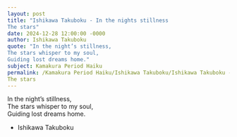 ```yaml
---
layout: post
title: "Ishikawa Takuboku - In the nights stillness  
The stars"
date: 2024-12-28 12:00:00 -0000
author: Ishikawa Takuboku
quote: "In the night’s stillness,  
The stars whisper to my soul,  
Guiding lost dreams home."
subject: Kamakura Period Haiku
permalink: /Kamakura Period Haiku/Ishikawa Takuboku/Ishikawa Takuboku - In the nights stillness  
The stars
---
```


In the night’s stillness,  
The stars whisper to my soul,  
Guiding lost dreams home.

- Ishikawa Takuboku

